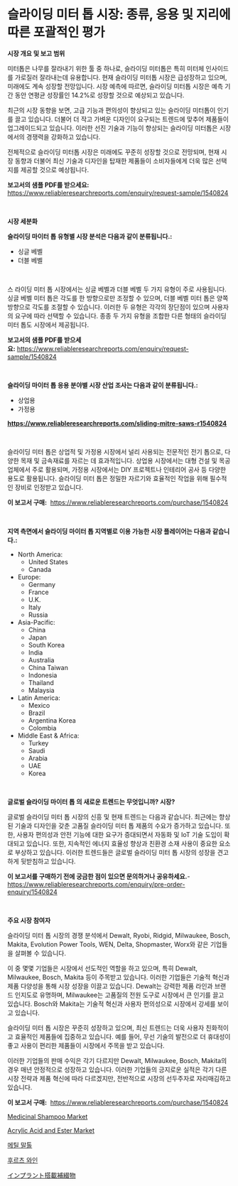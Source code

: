 <p><h1>슬라이딩 미터 톱 시장: 종류, 응용 및 지리에 따른 포괄적인 평가</h1></p><p><strong>시장 개요 및 보고 범위</strong></p>
<p><p>미터톱은 나무를 잘라내기 위한 툴 중 하나로, 슬라이딩 미터톱은 특히 미터체 인사이드를 가로질러 잘라내는데 유용합니다. 현재 슬라이딩 미터톱 시장은 급성장하고 있으며, 미래에도 계속 성장할 전망입니다. 시장 예측에 따르면, 슬라이딩 미터톱 시장은 예측 기간 동안 연평균 성장률인 14.2%로 성장할 것으로 예상되고 있습니다.</p><p>최근의 시장 동향을 보면, 고급 기능과 편의성이 향상되고 있는 슬라이딩 미터톱이 인기를 끌고 있습니다. 더불어 더 작고 가벼운 디자인이 요구되는 트렌드에 맞추어 제품들이 업그레이드되고 있습니다. 이러한 선진 기술과 기능이 향상되는 슬라이딩 미터톱은 시장에서의 경쟁력을 강화하고 있습니다.</p><p>전체적으로 슬라이딩 미터톱 시장은 미래에도 꾸준히 성장할 것으로 전망되며, 현재 시장 동향과 더불어 최신 기술과 디자인을 탑재한 제품들이 소비자들에게 더욱 많은 선택지를 제공할 것으로 예상됩니다.</p></p>
<p><strong>보고서의 샘플 PDF를 받으세요:</strong> <a href="https://www.reliableresearchreports.com/enquiry/request-sample/1540824">https://www.reliableresearchreports.com/enquiry/request-sample/1540824</a></p>
<p>&nbsp;</p>
<p><strong>시장 세분화</strong></p>
<p><strong>슬라이딩 마이터 톱 유형별 시장 분석은 다음과 같이 분류됩니다.:</strong></p>
<p><ul><li>싱글 베벨</li><li>더블 베벨</li></ul></p>
<p>&nbsp;</p>
<p><p>스 라이딩 미터 톱 시장에서는 싱글 베벨과 더블 베벨 두 가지 유형이 주로 사용됩니다. 싱글 베벨 미터 톱은 각도를 한 방향으로만 조정할 수 있으며, 더블 베벨 미터 톱은 양쪽 방향으로 각도를 조절할 수 있습니다. 이러한 두 유형은 각각의 장단점이 있으며 사용자의 요구에 따라 선택할 수 있습니다. 종종 두 가지 유형을 조합한 다른 형태의 슬라이딩 미터 톱도 시장에서 제공됩니다.</p></p>
<p><strong>보고서의 샘플 PDF를 받으세요:</strong>&nbsp;<a href="https://www.reliableresearchreports.com/enquiry/request-sample/1540824">https://www.reliableresearchreports.com/enquiry/request-sample/1540824</a></p>
<p>&nbsp;</p>
<p><strong> 슬라이딩 마이터 톱 응용 분야별 시장 산업 조사는 다음과 같이 분류됩니다.:</strong></p>
<p><ul><li>상업용</li><li>가정용</li></ul></p>
<p><strong><a href="https://www.reliableresearchreports.com/sliding-mitre-saws-r1540824">https://www.reliableresearchreports.com/sliding-mitre-saws-r1540824</a></strong></p>
<p>&nbsp;</p>
<p><p>슬라이딩 미터 톱은 상업적 및 가정용 시장에서 널리 사용되는 전문적인 전기 톱으로, 다양한 목재 및 금속재료를 자르는 데 효과적입니다. 상업용 시장에서는 대형 건설 및 목공업체에서 주로 활용되며, 가정용 시장에서는 DIY 프로젝트나 인테리어 공사 등 다양한 용도로 활용됩니다. 슬라이딩 미터 톱은 정밀한 자르기와 효율적인 작업을 위해 필수적인 장비로 인정받고 있습니다.</p></p>
<p><strong>이 보고서 구매:</strong>&nbsp; <a href="https://www.reliableresearchreports.com/purchase/1540824">https://www.reliableresearchreports.com/purchase/1540824</a></p>
<p>&nbsp;</p>
<p><strong>지역 측면에서 슬라이딩 마이터 톱 지역별로 이용 가능한 시장 플레이어는 다음과 같습니다.:</strong></p>
<p><ul>
    <li>
        North America:
        <ul>
            <li>United States</li>
            <li>Canada</li>
        </ul>
    </li>
    <li>
        Europe:
        <ul>
            <li>Germany</li>
            <li>France</li>
            <li>U.K.</li>
            <li>Italy</li>
            <li>Russia</li>
        </ul>
    </li>
    <li>
        Asia-Pacific:
        <ul>
            <li>China</li>
            <li>Japan</li>
            <li>South Korea</li>
            <li>India</li>
            <li>Australia</li>
            <li>China Taiwan</li>
            <li>Indonesia</li>
            <li>Thailand</li>
            <li>Malaysia</li>
        </ul>
    </li>
    <li>
        Latin America:
        <ul>
            <li>Mexico</li>
            <li>Brazil</li>
            <li>Argentina Korea</li>
            <li>Colombia</li>
        </ul>
    </li>
    <li>
        Middle East & Africa:
        <ul>
            <li>Turkey</li>
            <li>Saudi</li>
            <li>Arabia</li>
            <li>UAE</li>
            <li>Korea</li>
        </ul>
    </li>
    </ul></p>
<p>&nbsp;</p>
<p><strong>글로벌 슬라이딩 마이터 톱 의 새로운 트렌드는 무엇입니까? 시장?</strong></p>
<p><p>글로벌 슬라이딩 미터 톱 시장의 신흥 및 현재 트렌드는 다음과 같습니다. 최근에는 향상된 기술과 디자인을 갖춘 고품질 슬라이딩 미터 톱 제품의 수요가 증가하고 있습니다. 또한, 사용자 편의성과 안전 기능에 대한 요구가 증대되면서 자동화 및 IoT 기술 도입이 확대되고 있습니다. 또한, 지속적인 에너지 효율성 향상과 친환경 소재 사용이 중요한 요소로 부상하고 있습니다. 이러한 트렌드들은 글로벌 슬라이딩 미터 톱 시장의 성장을 견고하게 뒷받침하고 있습니다.</p></p>
<p><strong>이 보고서를 구매하기 전에 궁금한 점이 있으면 문의하거나 공유하세요.</strong>- <a href="https://www.reliableresearchreports.com/enquiry/pre-order-enquiry/1540824">https://www.reliableresearchreports.com/enquiry/pre-order-enquiry/1540824</a></p>
<p>&nbsp;</p>
<p><strong>주요 시장 참여자</strong></p>
<p><p>슬라이딩 미터 톱 시장의 경쟁 분석에서 Dewalt, Ryobi, Ridgid, Milwaukee, Bosch, Makita, Evolution Power Tools, WEN, Delta, Shopmaster, Worx와 같은 기업들을 살펴볼 수 있습니다. </p><p>이 중 몇몇 기업들은 시장에서 선도적인 역할을 하고 있으며, 특히 Dewalt, Milwaukee, Bosch, Makita 등이 주목받고 있습니다. 이러한 기업들은 기술적 혁신과 제품 다양성을 통해 시장 성장을 이끌고 있습니다. Dewalt는 강력한 제품 라인과 브랜드 인지도로 유명하며, Milwaukee는 고품질의 전원 도구로 시장에서 큰 인기를 끌고 있습니다. Bosch와 Makita는 기술적 혁신과 사용자 편의성으로 시장에서 강세를 보이고 있습니다.</p><p>슬라이딩 미터 톱 시장은 꾸준히 성장하고 있으며, 최신 트렌드는 더욱 사용자 친화적이고 효율적인 제품들에 집중하고 있습니다. 예를 들어, 무선 기술의 발전으로 더 휴대성이 좋고 사용이 편리한 제품들이 시장에서 주목을 받고 있습니다.</p><p>이러한 기업들의 판매 수익은 각기 다르지만 Dewalt, Milwaukee, Bosch, Makita의 경우 매년 안정적으로 성장하고 있습니다. 이러한 기업들의 긍지로운 실적은 각기 다른 시장 전략과 제품 혁신에 따라 다르겠지만, 전반적으로 시장의 선두주자로 자리매김하고 있습니다.</p></p>
<p><strong>이 보고서 구매:</strong>&nbsp;&nbsp;<a href="https://www.reliableresearchreports.com/purchase/1540824">https://www.reliableresearchreports.com/purchase/1540824</a></p>
<p><p><a href="https://github.com/markusgodoy/Market-Research-Report-List-3/blob/main/medicinal-shampoo-market.md">Medicinal Shampoo Market</a></p><p><a href="https://issuu.com/reportprime-2/docs/acrylic-acid-and-ester-market-size-2030.pptx">Acrylic Acid and Ester Market</a></p><p><a href="https://github.com/rcabello548/Market-Research-Report-List-1/blob/main/567756656318.md">메틸 말톨</a></p><p><a href="https://medium.com/@stanleylyittle554467/%EA%B3%BC%EC%9D%BC-%EC%99%80%EC%9D%B8-%EC%8B%9C%EC%9E%A5-%EA%B7%9C%EB%AA%A8-%EC%8B%9C%EC%9E%A5-%EC%A0%84%EB%A7%9D-%EB%B0%8F-%EC%8B%9C%EC%9E%A5-%EC%98%88%EC%B8%A1-2024%EB%85%84%EB%B6%80%ED%84%B0-2031%EB%85%84%EA%B9%8C%EC%A7%80-09cf55c20ce7">후르츠 와인</a></p><p><a href="https://github.com/roulaayoub-saad/Market-Research-Report-List-1/blob/main/881460258683.md">インプラント搭載補綴物</a></p></p>
